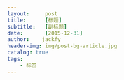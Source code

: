 ```yaml
---
layout:     post
title:      [标题]
subtitle:   [副标题]
date:       [2015-12-31]
author:    jackfy
header-img: img/post-bg-article.jpg
catalog: true
tags:
    - 标签
---
```


